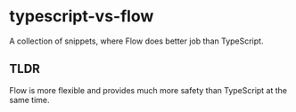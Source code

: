 # typescript-vs-flow

A collection of snippets, where Flow does better job than TypeScript.

## TLDR

Flow is more flexible and provides much more safety than TypeScript at
the same time.
